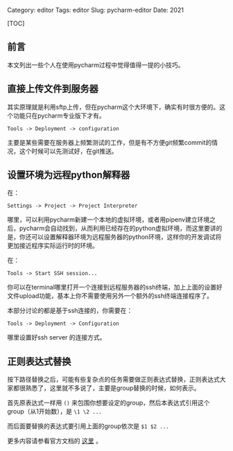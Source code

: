 Category: editor
Tags: editor
Slug: pycharm-editor
Date: 2021

[TOC]

## 前言

本文列出一些个人在使用pycharm过程中觉得值得一提的小技巧。

## 直接上传文件到服务器

其实原理就是利用sftp上传，但在pycharm这个大环境下，确实有时很方便的。这个功能只在pycharm专业版下才有。

```
Tools -> Deployment -> configuration
```

主要是某些需要在服务器上频繁测试的工作，但是有不方便git频繁commit的情况，这个时候可以先测试好，在git推送。



## 设置环境为远程python解释器

在：

```
Settings -> Project -> Project Interpreter
```

哪里，可以利用pycharm新建一个本地的虚拟环境，或者用pipenv建立环境之后，pycharm会自动找到，从而利用已经存在的python虚拟环境，而这里要讲的是，你还可以设置解释器环境为远程服务器的python环境，这样你的开发调试将更加接近程序实际运行时的环境。

在：

```
Tools -> Start SSH session...
```

你可以在terminal哪里打开一个连接到远程服务器的ssh终端，加上上面的设置好文件upload功能，基本上你不需要使用另外一个额外的ssh终端连接程序了。

本部分讨论的都是基于ssh连接的，你需要在：

```
Tools -> Deployment -> Configuration
```

哪里设置好ssh server 的连接方式。

## 正则表达式替换

按下路径替换之后，可能有些复杂点的任务需要做正则表达式替换，正则表达式大家都很熟悉了，这里就不多说了，主要是group替换的时候，如何表示。

首先原表达式一样用 `()` 来包围你想要设定的group，然后本表达式引用这个group（从1开始数），是 `\1 \2 ...` 

而后面要替换的表达式要引用上面的group依次是 `$1 $2 ...` 

更多内容请参看官方文档的 [这里](https://www.jetbrains.com/help/webstorm/2017.2/regular-expression-syntax-reference.html) 。